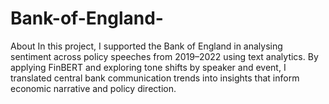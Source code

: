# Bank-of-England-
About In this project, I supported the Bank of England in analysing sentiment across policy speeches from 2019–2022 using text analytics. By applying FinBERT and exploring tone shifts by speaker and event, I translated central bank communication trends into insights that inform economic narrative and policy direction.
